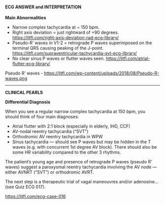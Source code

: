 #### ECG ANSWER and INTERPRETATION

**Main Abnormalities**

* Narrow complex tachycardia at ~ 150 bpm. 
* Right axis deviation = just rightward of +90 degrees. <https://litfl.com/right-axis-deviation-rad-ecg-library/>
* Pseudo-R’ waves in V1-2 = retrograde P waves superimposed on the terminal QRS causing peaking of the J-point. <https://litfl.com/supraventricular-tachycardia-svt-ecg-library/>
* No clear sinus P waves or flutter waves seen. <https://litfl.com/atrial-flutter-ecg-library/>

Pseudo R’ waves - <https://litfl.com/wp-content/uploads/2018/08/Pseudo-R-waves.png> 

---------------

**CLINICAL PEARLS**

**Differential Diagnosis**

When you see a regular narrow complex tachycardia at 150 bpm, you should think of four main diagnoses:

* Atrial flutter with 2:1 block (especially in elderly, IHD, CCF) 
* AV-nodal reentry tachycardia (“SVT”) 
* Orthodromic AV reentry tachycardia in WPW 
* Sinus tachycardia — should see P waves but may be hidden in the T waves (e.g. with concurrent 1st degree AV block). There should also be some HR variability compared to the other 3 rhythms.

The patient’s young age and presence of retrograde P waves (pseudo R’ waves) suggest a paroxysmal reentry tachycardia involving the AV node — either AVNRT (“SVT”) or orthodromic AVRT.

The next step is a therapeutic trial of vagal maneouvres and/or adenosine… (see Quiz ECG 017).

<https://litfl.com/ecg-case-016>
